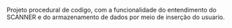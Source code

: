 Projeto procedural de codigo, com a funcionalidade do entendimento do SCANNER e do armazenamento de dados por meio de inserção do usuario. 

